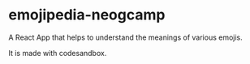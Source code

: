 # emojipedia-neogcamp

A React App that helps to understand the meanings of various emojis.

It is made with codesandbox. 
